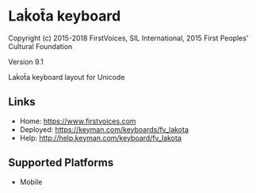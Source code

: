 Lak̇ot̄a keyboard
======================

Copyright (c) 2015-2018 FirstVoices, SIL International, 2015 First Peoples' Cultural Foundation

Version 9.1

Lak̇ot̄a keyboard layout for Unicode

Links
-----

 * Home:     <https://www.firstvoices.com>
 * Deployed: <https://keyman.com/keyboards/fv_lakota>
 * Help:     <http://help.keyman.com/keyboard/fv_lakota>
 
Supported Platforms
-------------------

 * Mobile
